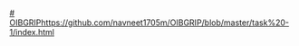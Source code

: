 [# OIBGRIP](https://github.com/navneet1705m/OIBGRIP/blob/master/task%20-1/index.html)https://github.com/navneet1705m/OIBGRIP/blob/master/task%20-1/index.html
